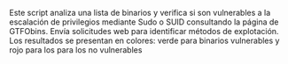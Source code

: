 Este script analiza una lista de binarios y verifica si son vulnerables a la escalación de privilegios mediante Sudo o SUID consultando la página de GTFObins. 
Envía solicitudes web para identificar métodos de explotación. 
Los resultados se presentan en colores: verde para binarios vulnerables y rojo para los para los no vulnerables
